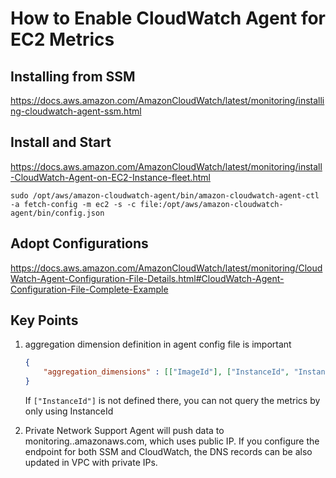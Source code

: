 # How to Enable CloudWatch Agent for EC2 Metrics

## Installing from SSM
https://docs.aws.amazon.com/AmazonCloudWatch/latest/monitoring/installing-cloudwatch-agent-ssm.html

## Install and Start
https://docs.aws.amazon.com/AmazonCloudWatch/latest/monitoring/install-CloudWatch-Agent-on-EC2-Instance-fleet.html

```shell
sudo /opt/aws/amazon-cloudwatch-agent/bin/amazon-cloudwatch-agent-ctl -a fetch-config -m ec2 -s -c file:/opt/aws/amazon-cloudwatch-agent/bin/config.json
```

## Adopt Configurations
https://docs.aws.amazon.com/AmazonCloudWatch/latest/monitoring/CloudWatch-Agent-Configuration-File-Details.html#CloudWatch-Agent-Configuration-File-Complete-Example

## Key Points

1. aggregation dimension definition in agent config file is important

    ``` json
    {
        "aggregation_dimensions" : [["ImageId"], ["InstanceId", "InstanceType"],["InstanceId"], []]
    }  
    ```

    If `["InstanceId"]` is not defined there, you can not query the metrics by only using InstanceId

2. Private Network Support
   Agent will push data to monitoring.<Region>.amazonaws.com, which uses public IP. If you configure the endpoint for both SSM and CloudWatch, the DNS records can be also updated in VPC with private IPs.
